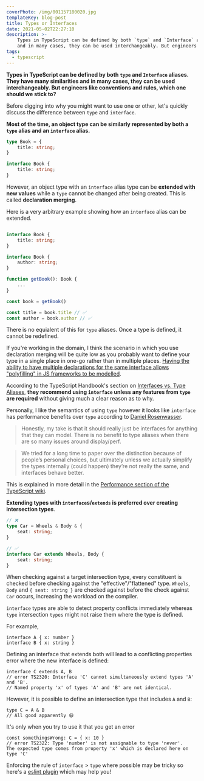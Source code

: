 ```yaml
---
coverPhoto: /img/001157180020.jpg
templateKey: blog-post
title: Types or Interfaces
date: 2021-05-02T22:27:10
description: >-
    Types in TypeScript can be defined by both `type` and `Interface` aliases. They have many similarities
    and in many cases, they can be used interchangeably. But engineers like conventions and rules, which one should we stick to?
tags:
  - typescript
---
```


**Types in TypeScript can be defined by both `type` and `Interface` aliases. They have many similarities
and in many cases, they can be used interchangeably. But engineers like conventions and rules, which one should we stick to?**

Before digging into why you might want to use one or other, let's quickly discuss the difference between `type` and `interface`.

**Most of the time, an object type can be similarly represented by both a `type` alias and an `interface` alias.**

```ts
type Book = {
    title: string;
}

interface Book {
    title: string;
}

```

However, an object type with an `interface` alias type can be **extended with new values** while a `type` cannot be changed after being created. This is called __**declaration merging**__.

Here is a very arbitrary example showing how an `interface` alias can be extended.

```ts

interface Book {
    title: string;
}

interface Book {
    author: string;
}

function getBook(): Book {
    ...
}

const book = getBook()

const title = book.title // ✅
const author = book.author // ✅

```

There is no equialent of this for `type` aliases. Once a type is defined, it cannot be redefined.

If you're working in the domain, I think the scenario in which you use declaration merging will be quite low as you probably want to define your type in a single place in one-go rather than in multiple places. [Having the ability to have multiple declarations for the same interface allows "polyfilling" in JS frameworks to be modelled](https://github.com/Microsoft/TypeScript/pull/3622#issuecomment-118417888).

According to the TypeScript Handbook's section on [Interfaces vs. Type Aliases](https://www.typescriptlang.org/docs/handbook/2/everyday-types.html#differences-between-type-aliases-and-interfaces), **they recommend using `interface` unless any features from `type` are required** without giving much a clear reason as to why.

Personally, I like the semantics of using `type` however it looks like `interface` has performance benefits over `type` according to [Daniel Rosenwasser](https://twitter.com/drosenwasser/status/1319205169918144513).

> Honestly, my take is that it should really just be interfaces for anything that they can model. There is no benefit to type aliases when there are so many issues around display/perf.

> We tried for a long time to paper over the distinction because of people’s personal choices, but ultimately unless we actually simplify the types internally (could happen) they’re not really the same, and interfaces behave better.

This is explained in more detail in the [Performance section of the TypeScript wiki](https://github.com/microsoft/TypeScript/wiki/Performance#preferring-interfaces-over-intersections).

**Extending types with `interface`s/`extends` is preferred over creating __intersection__ types**.

```ts
// ❌
type Car = Wheels & Body & {
    seat: string;
}

// ✅
interface Car extends Wheels, Body {
    seat: string;
}
```

When checking against a target intersection type, every constituent is checked before checking against the "effective"/"flattened" type. `Wheels`, `Body` and `{ seat: string }` are checked against before the check against `Car` occurs, increasing the workload on the compiler.

`interface` types are able to detect property conflicts immediately whereas `type` intersection `types` might not raise them where the type is defined.

For example,
```
interface A { x: number }
interface B { x: string }
```

Defining an interface that extends both will lead to a conflicting properties error where the new interface is defined:

```
interface C extends A, B
// error TS2320: Interface 'C' cannot simultaneously extend types 'A' and 'B'.
// Named property 'x' of types 'A' and 'B' are not identical.
```

However, it is possible to define an intersection type that includes `A` and `B`:

```
type C = A & B
// All good apparently 😆
```

It's only when you try to use it that you get an error

```
const somethingsWrong: C = { x: 10 }
// error TS2322: Type 'number' is not assignable to type 'never'.
The expected type comes from property 'x' which is declared here on type 'C'
```

Enforcing the rule of `interface` > `type` where possible may be tricky so here's a [eslint plugin](https://github.com/cartant/eslint-plugin-etc/blob/5c2646a397dc2e174b23587af4daa9f1f9047d5f/docs/rules/prefer-interface.md) which may help you!
